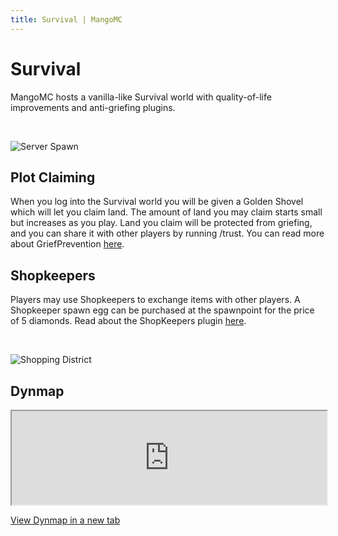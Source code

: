 ```yaml
---
title: Survival | MangoMC
---
```


# Survival

MangoMC hosts a vanilla-like Survival world with quality-of-life improvements and anti-griefing plugins.
 
<br>

![Server Spawn](/images/srv_spawn.png)

## Plot Claiming

When you log into the Survival world you will be given a Golden Shovel which will let you claim land. The amount of land you may claim starts small but increases as you play.
Land you claim will be protected from griefing, and you can share it with other players by running /trust. You can read more about GriefPrevention [here](https://docs.griefprevention.com/).

## Shopkeepers

Players may use Shopkeepers to exchange items with other players. A Shopkeeper spawn egg can be purchased at the spawnpoint for the price of 5 diamonds. Read about the ShopKeepers plugin [here](https://dev.bukkit.org/projects/shopkeepers).
 
<br>

![Shopping District](/images/srv_shop.png)

## Dynmap

<iframe
    width="100%"
    src="https://dynmap.mangomc.net/?worldname=world&mapname=flat&zoom=4&x=-616&y=64&z=-2807">
</iframe>

[View Dynmap in a new tab](https://dynmap.mangomc.net)
